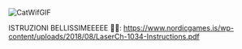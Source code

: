 ![CatWifGIF](https://github.com/user-attachments/assets/16b9ae3a-4783-4c88-88ce-ea28a65f8430)


ISTRUZIONI BELLISSIMEEEEE 🚀🤖:
https://www.nordicgames.is/wp-content/uploads/2018/08/LaserCh-1034-Instructions.pdf
